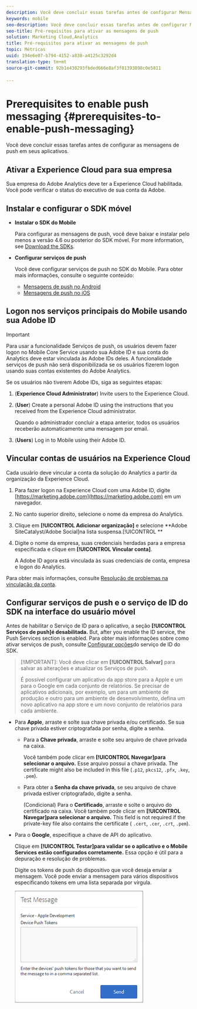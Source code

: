 ```yaml
---
description: Você deve concluir essas tarefas antes de configurar Mensagens de push nos aplicativos.
keywords: mobile
seo-description: Você deve concluir essas tarefas antes de configurar Mensagens de push nos aplicativos.
seo-title: Pré-requisitos para ativar as mensagens de push
solution: Marketing Cloud,Analytics
title: Pré-requisitos para ativar as mensagens de push
topic: Métricas
uuid: 194e6e07-b794-4152-a838-a4125c3292d4
translation-type: tm+mt
source-git-commit: 92b1e430293fbded666e8af3f01393898c0e5811

---
```



# Prerequisites to enable push messaging {#prerequisites-to-enable-push-messaging}

Você deve concluir essas tarefas antes de configurar as mensagens de push em seus aplicativos.

## Ativar a Experience Cloud para sua empresa

Sua empresa do Adobe Analytics deve ter a Experience Cloud habilitada. Você pode verificar o status do executivo de sua conta da Adobe.

## Instalar e configurar o SDK móvel

* **Instalar o SDK do Mobile**

   Para configurar as mensagens de push, você deve baixar e instalar pelo menos a versão 4.6 ou posterior do SDK móvel. For more information, see [Download the SDKs](/help/using/c-manage-app-settings/c-mob-confg-app/t-config-analytics/download-sdk.md).

* **Configurar serviços de push**

   Você deve configurar serviços de push no SDK do Mobile.
Para obter mais informações, consulte o seguinte conteúdo:

   * [Mensagens de push no Android](/help/android/messaging-main/push-messaging/push-messaging.md)
   * [Mensagens de push no iOS](/help/ios/messaging-main/push-messaging/push-messaging.md)

## Logon nos serviços principais do Mobile usando sua Adobe ID

>[!IMPORTANT]
>
>Para usar a funcionalidade Serviços de push, os usuários devem fazer logon no Mobile Core Service usando sua Adobe ID e sua conta do Analytics deve estar vinculada às Adobe IDs deles. A funcionalidade serviços de push não será disponibilizada se os usuários fizerem logon usando suas contas existentes do Adobe Analytics.

Se os usuários não tiverem Adobe IDs, siga as seguintes etapas:

1. (**Experience Cloud Administrator**) Invite users to the Experience Cloud.

1. (**User**) Create a personal Adobe ID using the instructions that you received from the Experience Cloud administrator.

   Quando o administrador concluir a etapa anterior, todos os usuários receberão automaticamente uma mensagem por email.

1. (**Users**) Log in to Mobile using their Adobe ID.

## Vincular contas de usuários na Experience Cloud

Cada usuário deve vincular a conta da solução do Analytics a partir da organização da Experience Cloud.

1. Para fazer logon na Experience Cloud com uma Adobe ID, digite [https://marketing.adobe.com](https://marketing.adobe.com) em um navegador.

1. No canto superior direito, selecione o nome da empresa do Analytics.

1. Clique em **[!UICONTROL Adicionar organização]** e selecione **Adobe SiteCatalyst/Adobe Social]na lista suspensa.[!UICONTROL **

1. Digite o nome da empresa, suas credenciais herdadas para a empresa especificada e clique em **[!UICONTROL Vincular conta]**.

   A Adobe ID agora está vinculada às suas credenciais de conta, empresa e logon do Analytics.

Para obter mais informações, consulte [Resolução de problemas na vinculação da conta](https://marketing.adobe.com/resources/help/en_US/mcloud/organizations.html).

## Configurar serviços de push e o serviço de ID do SDK na interface do usuário móvel

Antes de habilitar o Serviço de ID para o aplicativo, a seção **[!UICONTROL Serviços de push]é desabilitada.** But, after you enable the ID service, the Push Services section is enabled. Para obter mais informações sobre como ativar serviços de push, consulte [Configurar opções](/help/using/c-manage-app-settings/c-mob-confg-app/t-config-visitor.md)do serviço de ID do SDK.

>[!IMPORTANT]: Você deve clicar em **[!UICONTROL Salvar]** para salvar as alterações e atualizar os Serviços de push.
>
>É possível configurar um aplicativo da app store para a Apple e um para o Google em cada conjunto de relatórios. Se precisar de aplicativos adicionais, por exemplo, um para um ambiente de produção e outro para um ambiente de desenvolvimento, defina um novo aplicativo na app store e um novo conjunto de relatórios para cada ambiente.

* Para **Apple**, arraste e solte sua chave privada e/ou certificado. Se sua chave privada estiver criptografada por senha, digite a senha.

   * Para a **Chave privada**, arraste e solte seu arquivo de chave privada na caixa.

      Você também pode clicar em **[!UICONTROL Navegar]para selecionar o arquivo.** Esse arquivo possui a chave privada. The certificate might also be included in this file (`.p12`, `pkcs12`, `.pfx`, `.key`, `.pem`).

   * Para obter a **Senha da chave privada**, se seu arquivo de chave privada estiver criptografado, digite a senha.

      (Condicional) Para o **Certificado**, arraste e solte o arquivo do certificado na caixa. Você também pode clicar em **[!UICONTROL Navegar]para selecionar o arquivo.** This field is not required if the private-key file also contains the certificate ( `.cert`, `.cer`, `.crt`, `.pem`).

* Para o **Google**, especifique a chave de API do aplicativo.

   Clique em **[!UICONTROL Testar]para validar se o aplicativo e o Mobile Services estão configurados corretamente.** Essa opção é útil para a depuração e resolução de problemas.

   Digite os tokens de push do dispositivo que você deseja enviar a mensagem. Você pode enviar a mensagem para vários dispositivos especificando tokens em uma lista separada por vírgula.

   ![push test message](assets/push_test_list.png)
